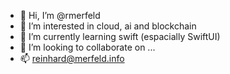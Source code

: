 - 👋 Hi, I’m @rmerfeld
- 👀 I’m interested in cloud, ai and blockchain
- 🌱 I’m currently learning swift (espacially SwiftUI)
- 💞️ I’m looking to collaborate on ...
- 📫 reinhard@merfeld.info

<!---
rmerfeld/rmerfeld is a ✨ special ✨ repository because its `README.md` (this file) appears on your GitHub profile.
You can click the Preview link to take a look at your changes.
--->

